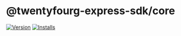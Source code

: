# @twentyfourg-express-sdk/core

[![Version](https://flat.badgen.net/npm/v/@twentyfourg-express-sdk/core)](https://github.com/twentyfourg/express-sdk/releases) [![Installs](https://flat.badgen.net/npm/dt/@twentyfourg-express-sdk/core)](https://www.npmjs.com/package/@twentyfourg-express-sdk/core)

